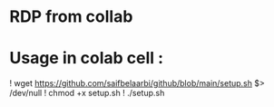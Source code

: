 # RDP from collab 

# Usage in colab cell : 

! wget https://github.com/saifbelaarbi/github/blob/main/setup.sh $> /dev/null
! chmod +x setup.sh
! ./setup.sh


